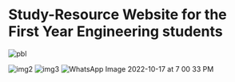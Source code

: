 # Study-Resource Website for the First Year Engineering students




![pbl](https://user-images.githubusercontent.com/89216638/190498949-5e8a148e-ed9e-4c18-b53c-1582e9be96b9.jpeg)  


![img2](https://user-images.githubusercontent.com/89216638/196192289-498a62a1-8676-468e-82b2-b25e6dd9e171.jpeg)
![img3](https://user-images.githubusercontent.com/89216638/196192313-0bd230c1-9319-4f58-a81c-ce3d361386e2.jpeg)
![WhatsApp Image 2022-10-17 at 7 00 33 PM](https://user-images.githubusercontent.com/89216638/196192332-1a57364f-0072-4d8a-b12f-c2b142ae5f22.jpeg)



